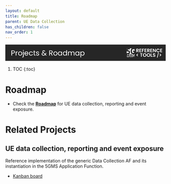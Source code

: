 ```yaml
---
layout: default
title: Roadmap
parent: UE Data Collection
has_children: false
nav_order: 1
---
```

<img src="../../assets/images/Banner_Roadmap.png" /> 

1. TOC
{:toc}

# Roadmap

* Check the [**Roadmap**](https://github.com/orgs/5G-MAG/projects/48/views/8) for UE data collection, reporting and event exposure.

# Related Projects

## UE data collection, reporting and event exposure
Reference implementation of the generic Data Collection AF and its instantiation in the 5GMS Application Function.
* [Kanban board](https://github.com/orgs/5G-MAG/projects/30)
